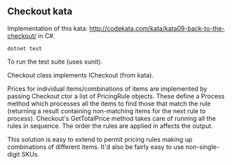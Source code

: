 ## Checkout kata

Implementation of this kata: http://codekata.com/kata/kata09-back-to-the-checkout/ in C#.

```
dotnet test
```

To run the test suite (uses xunit).

Checkout class implements ICheckout (from kata).

Prices for individual items/combinations of items are implemented by passing Checkout ctor a list of PricingRule objects. These define a Process method which processes all the items to find those that match the rule (returning a result containing non-matching items for the next rule to process). Checkout's GetTotalPrice method takes care of running all the rules in sequence. The order the rules are applied in affects the output.

This solution is easy to extend to permit pricing rules making up combinations of different items. It'd also be fairly easy to use non-single-digit SKUs. 